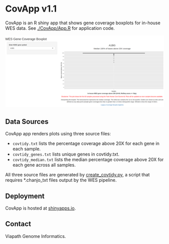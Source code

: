 # CovApp v1.1

CovApp is an R shiny app that shows gene coverage boxplots for in-house WES data. See [./CovApp/App.R](./CovApp/App.R) for application code.

![coverage-app](./coverage_screen.png)

## Data Sources

CovApp app renders plots using three source files:

* `covtidy.txt` lists the percentage coverage above 20X for each gene in each sample.
* `covtidy_genes.txt` lists unique genes in covtidy.txt.
* `covtidy_median.txt` lists the median percentage coverage above 20X for each gene across all samples.

All three source files are generated by [create_covtidy.py](./create_covtidy/create_covtidy.py), a script that requires *.chanjo_txt files output by the WES pipeline.

## Deployment

CovApp is hosted at [shinyapps.io](https://docs.rstudio.com/shinyapps.io/getting-started.html).

## Contact

Viapath Genome Informatics.

